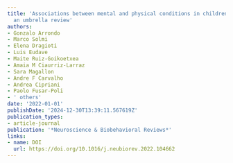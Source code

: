 ```yaml
---
title: 'Associations between mental and physical conditions in children and adolescents:
  an umbrella review'
authors:
- Gonzalo Arrondo
- Marco Solmi
- Elena Dragioti
- Luis Eudave
- Maite Ruiz-Goikoetxea
- Amaia M Ciaurriz-Larraz
- Sara Magallon
- Andre F Carvalho
- Andrea Cipriani
- Paolo Fusar-Poli
- ' others'
date: '2022-01-01'
publishDate: '2024-12-30T13:39:11.567619Z'
publication_types:
- article-journal
publication: '*Neuroscience & Biobehavioral Reviews*'
links:
- name: DOI
  url: https://doi.org/10.1016/j.neubiorev.2022.104662
---
```

